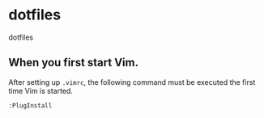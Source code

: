 # dotfiles
dotfiles

## When you first start Vim.

After setting up `.vimrc`, the following command must be executed the first time Vim is started.

```
:PlugInstall
```